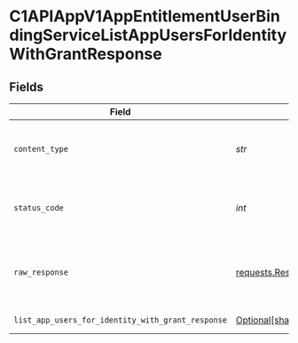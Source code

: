 # C1APIAppV1AppEntitlementUserBindingServiceListAppUsersForIdentityWithGrantResponse


## Fields

| Field                                                                                                                        | Type                                                                                                                         | Required                                                                                                                     | Description                                                                                                                  |
| ---------------------------------------------------------------------------------------------------------------------------- | ---------------------------------------------------------------------------------------------------------------------------- | ---------------------------------------------------------------------------------------------------------------------------- | ---------------------------------------------------------------------------------------------------------------------------- |
| `content_type`                                                                                                               | *str*                                                                                                                        | :heavy_check_mark:                                                                                                           | HTTP response content type for this operation                                                                                |
| `status_code`                                                                                                                | *int*                                                                                                                        | :heavy_check_mark:                                                                                                           | HTTP response status code for this operation                                                                                 |
| `raw_response`                                                                                                               | [requests.Response](https://requests.readthedocs.io/en/latest/api/#requests.Response)                                        | :heavy_check_mark:                                                                                                           | Raw HTTP response; suitable for custom response parsing                                                                      |
| `list_app_users_for_identity_with_grant_response`                                                                            | [Optional[shared.ListAppUsersForIdentityWithGrantResponse]](../../models/shared/listappusersforidentitywithgrantresponse.md) | :heavy_minus_sign:                                                                                                           | Successful response                                                                                                          |